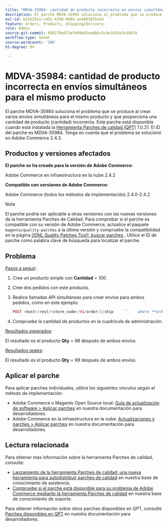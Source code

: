 ```yaml
---
title: "MDVA-35984: cantidad de producto incorrecta en envíos simultáneos del mismo producto"
description: El parche MDVA-35984 soluciona el problema que se produce al crear varios envíos simultáneos para el mismo producto y que proporciona una cantidad de producto (cantidad) incorrecta. Este parche está disponible cuando está instalada la [Quality Patches Tool (QPT)](/help/announcements/adobe-commerce-announcements/magento-quality-patches-released-new-tool-to-self-serve-quality-patches.md) 1.0.21. El ID del parche es MDVA-35984. Tenga en cuenta que el problema se solucionó en Adobe Commerce 2.4.3.
exl-id: b15e25e1-c451-4350-950d-ae4893835e54
feature: Orders, Products, Shipping/Delivery
role: Admin
source-git-commit: 958179e0f3efe08e65ea8b0c4c4e1015e3c5bb76
workflow-type: tm+mt
source-wordcount: '396'
ht-degree: 0%

---
```


# MDVA-35984: cantidad de producto incorrecta en envíos simultáneos para el mismo producto

El parche MDVA-35984 soluciona el problema que se produce al crear varios envíos simultáneos para el mismo producto y que proporciona una cantidad de producto (cantidad) incorrecta. Este parche está disponible cuando está instalada la [Herramienta Parches de calidad (QPT)](/help/announcements/adobe-commerce-announcements/magento-quality-patches-released-new-tool-to-self-serve-quality-patches.md) 1.0.21. El ID del parche es MDVA-35984. Tenga en cuenta que el problema se solucionó en Adobe Commerce 2.4.3.

## Productos y versiones afectados

**El parche se ha creado para la versión de Adobe Commerce:**

Adobe Commerce en infraestructura en la nube 2.4.2

**Compatible con versiones de Adobe Commerce:**

Adobe Commerce (todos los métodos de implementación) 2.4.0-2.4.2

>[!NOTE]
>
>El parche podría ser aplicable a otras versiones con las nuevas versiones de la herramienta Parches de Calidad. Para comprobar si el parche es compatible con su versión de Adobe Commerce, actualice el paquete `magento/quality-patches` a la última versión y compruebe la compatibilidad en la página [[!DNL Quality Patches Tool]: buscar parches ](https://devdocs.magento.com/quality-patches/tool.html#patch-grid). Utilice el ID de parche como palabra clave de búsqueda para localizar el parche.

## Problema

<u>Pasos a seguir</u>:

1. Cree un producto simple con **Cantidad** = *100*.
1. Cree dos pedidos con este producto.
1. Realice llamadas API simultáneas para crear envíos para ambos pedidos, como en este ejemplo:

   ```php
   POST <host>/rest/<store_code>/V1/order/3/ship    ```    where **order id** = *3* , with a payload like:    ```php    {        "items": [            {                "order_item_id": <order_item_id>,                "qty": 1            }        ],        "tracks": [            {                "track_number": "1Y-9876543210",                "title": "United Parcel Service",                "carrier_code": "ups"            }        ]    }
   ```

1. Compruebe la cantidad de productos en la cuadrícula de administración.

<u>Resultados esperados</u>:

El resultado es el producto **Qty** = *98* después de ambos envíos.

<u>Resultados reales</u>:

El resultado es el producto **Qty** = *99* después de ambos envíos.

## Aplicar el parche

Para aplicar parches individuales, utilice los siguientes vínculos según el método de implementación:

* Adobe Commerce o Magento Open Source local: [Guía de actualización de software > Aplicar parches](https://devdocs.magento.com/guides/v2.4/comp-mgr/patching/mqp.html) en nuestra documentación para desarrolladores.
* Adobe Commerce en la infraestructura en la nube: [Actualizaciones y parches > Aplicar parches](https://devdocs.magento.com/cloud/project/project-patch.html) en nuestra documentación para desarrolladores.

## Lectura relacionada

Para obtener más información sobre la herramienta Parches de calidad, consulte:

* [Lanzamiento de la herramienta Parches de calidad: una nueva herramienta para autodistribuir parches de calidad](/help/announcements/adobe-commerce-announcements/magento-quality-patches-released-new-tool-to-self-serve-quality-patches.md) en nuestra base de conocimiento de asistencia.
* [Compruebe si el parche está disponible para su problema de Adobe Commerce mediante la herramienta Parches de calidad](/help/support-tools/patches-available-in-qpt-tool/check-patch-for-magento-issue-with-magento-quality-patches.md) en nuestra base de conocimiento de soporte.

Para obtener información sobre otros parches disponibles en QPT, consulte [Parches disponibles en QPT](https://devdocs.magento.com/quality-patches/tool.html#patch-grid) en nuestra documentación para desarrolladores.

